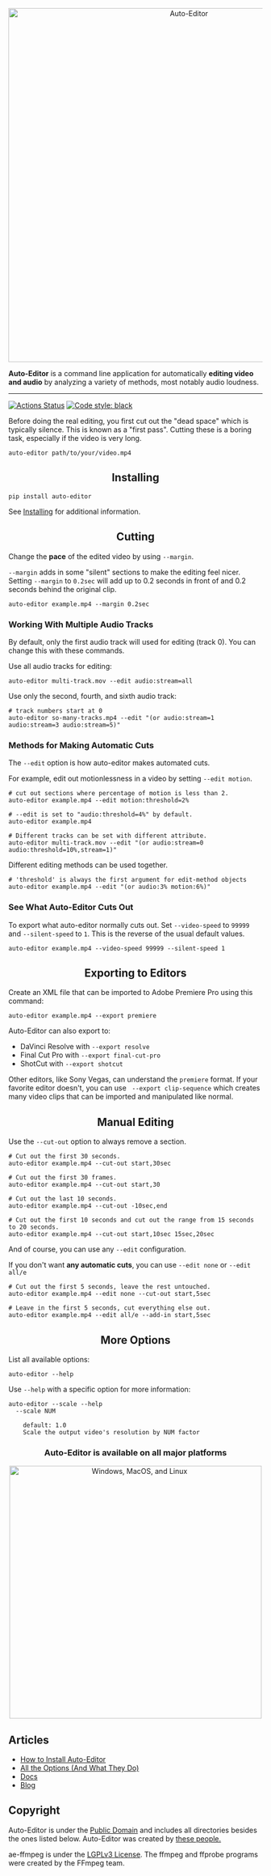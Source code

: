 <p align="center"><img src="https://auto-editor.com/img/auto-editor-banner.webp" title="Auto-Editor" width="700"></p>

**Auto-Editor** is a command line application for automatically **editing video and audio** by analyzing a variety of methods, most notably audio loudness.

---

[![Actions Status](https://github.com/wyattblue/auto-editor/workflows/build/badge.svg)](https://github.com/wyattblue/auto-editor/actions)
<a href="https://github.com/psf/black"><img alt="Code style: black" src="https://img.shields.io/badge/code%20style-black-000000.svg"></a>

Before doing the real editing, you first cut out the "dead space" which is typically silence. This is known as a "first pass". Cutting these is a boring task, especially if the video is very long.

```
auto-editor path/to/your/video.mp4
```

<h2 align="center">Installing</h2>

```
pip install auto-editor
```

See [Installing](https://auto-editor.com/installing) for additional information.


<h2 align="center">Cutting</h2>

Change the **pace** of the edited video by using `--margin`.

`--margin` adds in some "silent" sections to make the editing feel nicer. Setting `--margin` to `0.2sec` will add up to 0.2 seconds in front of and 0.2 seconds behind the original clip.

```
auto-editor example.mp4 --margin 0.2sec
```

<h3>Working With Multiple Audio Tracks</h3>
By default, only the first audio track will used for editing (track 0). You can change this with these commands.

Use all audio tracks for editing:
```
auto-editor multi-track.mov --edit audio:stream=all
```

Use only the second, fourth, and sixth audio track:
```
# track numbers start at 0
auto-editor so-many-tracks.mp4 --edit "(or audio:stream=1 audio:stream=3 audio:stream=5)"
```

<h3>Methods for Making Automatic Cuts</h3>

The `--edit` option is how auto-editor makes automated cuts.

For example, edit out motionlessness in a video by setting `--edit motion`.

```
# cut out sections where percentage of motion is less than 2.
auto-editor example.mp4 --edit motion:threshold=2%

# --edit is set to "audio:threshold=4%" by default.
auto-editor example.mp4

# Different tracks can be set with different attribute.
auto-editor multi-track.mov --edit "(or audio:stream=0 audio:threshold=10%,stream=1)"
```

Different editing methods can be used together.
```
# 'threshold' is always the first argument for edit-method objects
auto-editor example.mp4 --edit "(or audio:3% motion:6%)"
```


<h3>See What Auto-Editor Cuts Out</h3>

To export what auto-editor normally cuts out. Set `--video-speed` to `99999` and `--silent-speed` to `1`. This is the reverse of the usual default values.  

```
auto-editor example.mp4 --video-speed 99999 --silent-speed 1
```

<h2 align="center">Exporting to Editors</h2>

Create an XML file that can be imported to Adobe Premiere Pro using this command:

```
auto-editor example.mp4 --export premiere
```

Auto-Editor can also export to:

- DaVinci Resolve with `--export resolve`
- Final Cut Pro with `--export final-cut-pro`
- ShotCut with `--export shotcut`

Other editors, like Sony Vegas, can understand the `premiere` format. If your favorite editor doesn't, you can use ` --export clip-sequence` which creates many video clips that can be imported and manipulated like normal.

<h2 align="center">Manual Editing</h2>

Use the `--cut-out` option to always remove a section.

```
# Cut out the first 30 seconds.
auto-editor example.mp4 --cut-out start,30sec

# Cut out the first 30 frames.
auto-editor example.mp4 --cut-out start,30

# Cut out the last 10 seconds.
auto-editor example.mp4 --cut-out -10sec,end

# Cut out the first 10 seconds and cut out the range from 15 seconds to 20 seconds.
auto-editor example.mp4 --cut-out start,10sec 15sec,20sec
```

And of course, you can use any `--edit` configuration.

If you don't want **any automatic cuts**, you can use `--edit none` or `--edit all/e`

```
# Cut out the first 5 seconds, leave the rest untouched.
auto-editor example.mp4 --edit none --cut-out start,5sec

# Leave in the first 5 seconds, cut everything else out.
auto-editor example.mp4 --edit all/e --add-in start,5sec
```

<h2 align="center">More Options</h2>

List all available options:

```
auto-editor --help
```

Use `--help` with a specific option for more information:

```
auto-editor --scale --help
  --scale NUM

    default: 1.0
    Scale the output video's resolution by NUM factor
```

<h3 align="center">Auto-Editor is available on all major platforms</h3>
<p align="center"><img src="https://auto-editor.com/img/cross-platform.webp" width="500" title="Windows, MacOS, and Linux"></p>

## Articles
 - [How to Install Auto-Editor](https://auto-editor.com/installing)
 - [All the Options (And What They Do)](https://auto-editor.com/options)
 - [Docs](https://auto-editor.com/docs)
 - [Blog](https://auto-editor.com/blog)

## Copyright
Auto-Editor is under the [Public Domain](https://github.com/WyattBlue/auto-editor/blob/master/LICENSE) and includes all directories besides the ones listed below. Auto-Editor was created by [these people.](https://auto-editor.com/blog/thank-you-early-testers)

ae-ffmpeg is under the [LGPLv3 License](https://github.com/WyattBlue/auto-editor/blob/master/ae-ffmpeg/LICENSE.txt). The ffmpeg and ffprobe programs were created by the FFmpeg team.

